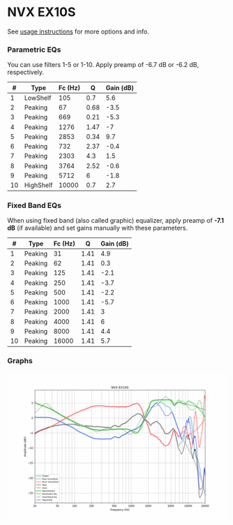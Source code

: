 # NVX EX10S
See [usage instructions](https://github.com/jaakkopasanen/AutoEq#usage) for more options and info.

### Parametric EQs
You can use filters 1-5 or 1-10. Apply preamp of -6.7 dB or -6.2 dB, respectively.

|   # | Type      |   Fc (Hz) |    Q |   Gain (dB) |
|-----|-----------|-----------|------|-------------|
|   1 | LowShelf  |       105 | 0.7  |         5.6 |
|   2 | Peaking   |        67 | 0.68 |        -3.5 |
|   3 | Peaking   |       669 | 0.21 |        -5.3 |
|   4 | Peaking   |      1276 | 1.47 |        -7   |
|   5 | Peaking   |      2853 | 0.34 |         9.7 |
|   6 | Peaking   |       732 | 2.37 |        -0.4 |
|   7 | Peaking   |      2303 | 4.3  |         1.5 |
|   8 | Peaking   |      3764 | 2.52 |        -0.6 |
|   9 | Peaking   |      5712 | 6    |        -1.8 |
|  10 | HighShelf |     10000 | 0.7  |         2.7 |

### Fixed Band EQs
When using fixed band (also called graphic) equalizer, apply preamp of **-7.1 dB** (if available) and set gains manually with these parameters.

|   # | Type    |   Fc (Hz) |    Q |   Gain (dB) |
|-----|---------|-----------|------|-------------|
|   1 | Peaking |        31 | 1.41 |         4.9 |
|   2 | Peaking |        62 | 1.41 |         0.3 |
|   3 | Peaking |       125 | 1.41 |        -2.1 |
|   4 | Peaking |       250 | 1.41 |        -3.7 |
|   5 | Peaking |       500 | 1.41 |        -2.2 |
|   6 | Peaking |      1000 | 1.41 |        -5.7 |
|   7 | Peaking |      2000 | 1.41 |         3   |
|   8 | Peaking |      4000 | 1.41 |         6   |
|   9 | Peaking |      8000 | 1.41 |         4.4 |
|  10 | Peaking |     16000 | 1.41 |         5.7 |

### Graphs
![](./NVX%20EX10S.png)

